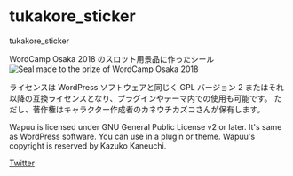 # tukakore_sticker
tukakore_sticker

WordCamp Osaka 2018 のスロット用景品に作ったシール
![
Seal made to the prize of WordCamp Osaka 2018](tsukakore_sticker.png) 



ライセンスは WordPress ソフトウェアと同じく GPL バージョン 2 またはそれ以降の互換ライセンスとなり、プラグインやテーマ内での使用も可能です。
ただし、著作権はキャラクター作成者のカネウチカズコさんが保有します。

Wapuu is licensed under GNU General Public License v2 or later. It's same as WordPress software. You can use in a plugin or theme.
Wapuu's copyright is reserved by Kazuko Kaneuchi.

[Twitter](https://twitter.com/466548)  
